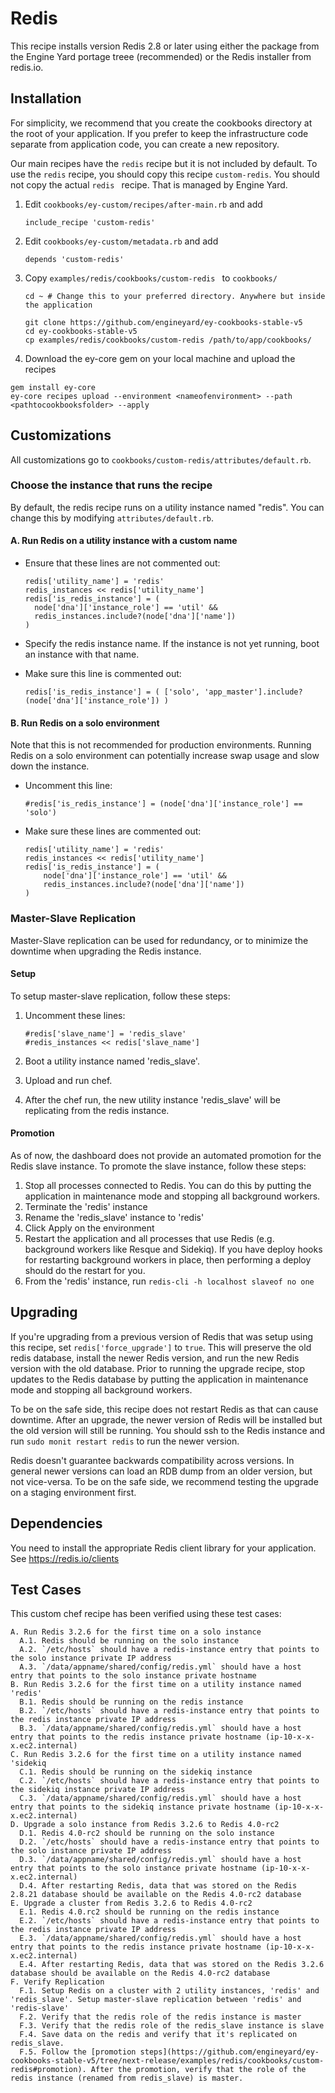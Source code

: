 # Redis

This recipe installs version Redis 2.8 or later using either the package from the Engine Yard portage treee (recommended) or the Redis installer from redis.io.


## Installation

For simplicity, we recommend that you create the cookbooks directory at the root of your application. If you prefer to keep the infrastructure code separate from application code, you can create a new repository.

Our main recipes have the `redis` recipe but it is not included by default. To use the `redis` recipe, you should copy this recipe `custom-redis`. You should not copy the actual `redis ` recipe. That is managed by Engine Yard.

1. Edit `cookbooks/ey-custom/recipes/after-main.rb` and add

      ```
      include_recipe 'custom-redis'
      ```

2. Edit `cookbooks/ey-custom/metadata.rb` and add

      ```
      depends 'custom-redis'
      ```

3. Copy `examples/redis/cookbooks/custom-redis ` to `cookbooks/`

      ```
      cd ~ # Change this to your preferred directory. Anywhere but inside the application

      git clone https://github.com/engineyard/ey-cookbooks-stable-v5
      cd ey-cookbooks-stable-v5
      cp examples/redis/cookbooks/custom-redis /path/to/app/cookbooks/
      ```

4. Download the ey-core gem on your local machine and upload the recipes

  ```
  gem install ey-core
  ey-core recipes upload --environment <nameofenvironment> --path <pathtocookbooksfolder> --apply
  ```

## Customizations

All customizations go to `cookbooks/custom-redis/attributes/default.rb`.

### Choose the instance that runs the recipe

By default, the redis recipe runs on a utility instance named "redis". You can change this by modifying `attributes/default.rb`.

#### A. Run Redis on a utility instance with a custom name

* Ensure that these lines are not commented out:

	```
	redis['utility_name'] = 'redis'
 	redis_instances << redis['utility_name']
 	redis['is_redis_instance'] = (
  	  node['dna']['instance_role'] == 'util' &&
   	  redis_instances.include?(node['dna']['name'])
 	)
	```

* Specify the redis instance name. If the instance is not yet running, boot an instance with that name.

* Make sure this line is commented out:

	```
	redis['is_redis_instance'] = ( ['solo', 'app_master'].include?(node['dna']['instance_role']) )
	```

#### B. Run Redis on a solo environment

Note that this is not recommended for production environments. Running Redis on a solo environment can potentially increase swap usage and slow down the instance.

* Uncomment this line:

	```
	#redis['is_redis_instance'] = (node['dna']['instance_role'] == 'solo')
	```

* Make sure these lines are commented out:

	```
	redis['utility_name'] = 'redis'
 	redis_instances << redis['utility_name']
 	redis['is_redis_instance'] = (
   		node['dna']['instance_role'] == 'util' &&
   		redis_instances.include?(node['dna']['name'])
 	)
	```

### Master-Slave Replication

Master-Slave replication can be used for redundancy, or to minimize the downtime when upgrading the Redis instance.

#### Setup

To setup master-slave replication, follow these steps:

1. Uncomment these lines:

	```
	#redis['slave_name'] = 'redis_slave'
	#redis_instances << redis['slave_name']
	```

2. Boot a utility instance named 'redis_slave'.

3. Upload and run chef.

4. After the chef run, the new utility instance 'redis_slave' will be replicating from the redis instance.

#### Promotion

As of now, the dashboard does not provide an automated promotion for the Redis slave instance. To promote the slave instance, follow these steps:

1. Stop all processes connected to Redis. You can do this by putting the application in maintenance mode and stopping all background workers.
2. Terminate the 'redis' instance
2. Rename the 'redis_slave' instance to 'redis'
3. Click Apply on the environment
4. Restart the application and all processes that use Redis (e.g. background workers like Resque and Sidekiq). If you have deploy hooks for restarting background workers in place, then performing a deploy should do the restart for you.
5. From the 'redis' instance, run `redis-cli -h localhost slaveof no one`

## Upgrading

If you're upgrading from a previous version of Redis that was setup using this recipe, set `redis['force_upgrade']` to `true`. This will preserve the old redis database, install the newer Redis version, and run the new Redis version with the old database. Prior to running the upgrade recipe, stop updates to the Redis database by putting the application in maintenance mode and stopping all background workers.

To be on the safe side, this recipe does not restart Redis as that can cause downtime. After an upgrade, the newer version of Redis will be installed but the old version will still be running. You should ssh to the Redis instance and run `sudo monit restart redis` to run the newer version.

Redis doesn't guarantee backwards compatibility across versions. In general newer versions can load an RDB dump from an older version, but not vice-versa. To be on the safe side, we recommend testing the upgrade on a staging environment first.

## Dependencies

You need to install the appropriate Redis client library for your application. See https://redis.io/clients

## Test Cases

This custom chef recipe has been verified using these test cases:

```
A. Run Redis 3.2.6 for the first time on a solo instance
  A.1. Redis should be running on the solo instance
  A.2. `/etc/hosts` should have a redis-instance entry that points to the solo instance private IP address
  A.3. `/data/appname/shared/config/redis.yml` should have a host entry that points to the solo instance private hostname
B. Run Redis 3.2.6 for the first time on a utility instance named 'redis'
  B.1. Redis should be running on the redis instance
  B.2. `/etc/hosts` should have a redis-instance entry that points to the redis instance private IP address
  B.3. `/data/appname/shared/config/redis.yml` should have a host entry that points to the redis instance private hostname (ip-10-x-x-x.ec2.internal)
C. Run Redis 3.2.6 for the first time on a utility instance named 'sidekiq
  C.1. Redis should be running on the sidekiq instance
  C.2. `/etc/hosts` should have a redis-instance entry that points to the sidekiq instance private IP address
  C.3. `/data/appname/shared/config/redis.yml` should have a host entry that points to the sidekiq instance private hostname (ip-10-x-x-x.ec2.internal)
D. Upgrade a solo instance from Redis 3.2.6 to Redis 4.0-rc2
  D.1. Redis 4.0-rc2 should be running on the solo instance
  D.2. `/etc/hosts` should have a redis-instance entry that points to the solo instance private IP address
  D.3. `/data/appname/shared/config/redis.yml` should have a host entry that points to the solo instance private hostname (ip-10-x-x-x.ec2.internal)
  D.4. After restarting Redis, data that was stored on the Redis 2.8.21 database should be available on the Redis 4.0-rc2 database
E. Upgrade a cluster from Redis 3.2.6 to Redis 4.0-rc2
  E.1. Redis 4.0.rc2 should be running on the redis instance
  E.2. `/etc/hosts` should have a redis-instance entry that points to the redis instance private IP address
  E.3. `/data/appname/shared/config/redis.yml` should have a host entry that points to the redis instance private hostname (ip-10-x-x-x.ec2.internal)
  E.4. After restarting Redis, data that was stored on the Redis 3.2.6 database should be available on the Redis 4.0-rc2 database
F. Verify Replication
  F.1. Setup Redis on a cluster with 2 utility instances, 'redis' and 'redis_slave'. Setup master-slave replication between 'redis' and 'redis-slave'
  F.2. Verify that the redis role of the redis instance is master
  F.3. Verify that the redis role of the redis_slave instance is slave
  F.4. Save data on the redis and verify that it's replicated on redis_slave. 
  F.5. Follow the [promotion steps](https://github.com/engineyard/ey-cookbooks-stable-v5/tree/next-release/examples/redis/cookbooks/custom-redis#promotion). After the promotion, verify that the role of the redis instance (renamed from redis_slave) is master. 
```
